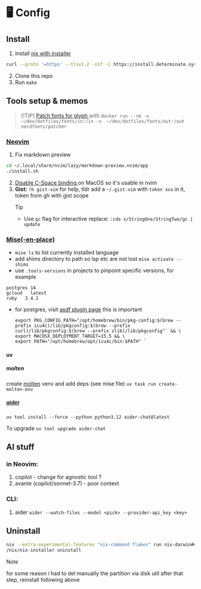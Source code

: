 # 🖥️ Config

## Install

1. Install [nix with installer](https://github.com/DeterminateSystems/nix-installer)

```bash
curl --proto '=https' --tlsv1.2 -sSf -L https://install.determinate.systems/nix | sh -s -- install
```

2. Clone this repo
3. Run `make`

## Tools setup & memos

> [!TIP] [ Patch fonts for glyph ](https://github.com/ryanoasis/nerd-fonts#option-9-patch-your-own-font) with
> `docker run --rm -v ~/dev/dotfiles/fonts/in:/in -v  ~/dev/dotfiles/fonts/out:/out nerdfonts/patcher`

### [Neovim](./home/programs/kickstart-nvim/README.md)

1. Fix markdown preview

```bash
cd ~/.local/share/nvim/lazy/markdown-preview.nvim/app
./install.sh
```

2. [ Disable C-Space binding ](https://apple.stackexchange.com/questions/423971/disable-controlspace-keyboard-shortcut) on MacOS so it's usable in nvim
3. **Gist:**
   `!h gist-vim` for help, tldr add a `~/.gist-vim` with `token xxx` in it, token
   from gh with gist scope
   > [!TIP]
   >
   > - Use `gc` flag for interactive replace: `:cdo s/StringOne/StringTwo/gc | update`

### [Mise(-en-place)](https://mise.jdx.dev/dev-tools/shims.html)

- `mise ls` to list currently installed language
- add shims directory to path so lsp etc are not lost `mise activate --shims`
- use `.tools-versions` in projects to pinpoint specific versions, for example

```#.tools-versions
postgres 14
gcloud   latest
ruby   3.4.1
```

- for postgres, visit [asdf plugin page](https://github.com/smashedtoatoms/asdf-postgres)
  this is important

  ```
  export PKG_CONFIG_PATH="/opt/homebrew/bin/pkg-config:$(brew --prefix icu4c)/lib/pkgconfig:$(brew --prefix curl)/lib/pkgconfig:$(brew --prefix zlib)/lib/pkgconfig"` && \
  export MACOSX_DEPLOYMENT_TARGET=15.5 && \
  export PATH="/opt/homebrew/opt/icu4c/bin:$PATH" `

  ```

#### uv

##### molten

create [molten](https://github.com/benlubas/molten-nvim) venv and add deps (see mise file) `uv task run create-molten-env`

##### [aider](https://aider.chat/docs/install.html)

`uv tool install --force --python python3.12 aider-chat@latest`

To upgrade `uv tool upgrade aider-chat`

## AI stuff

### in Neovim:

1. copilot - change for agnostic tool ?
2. avante (copilot/sonnet-3.7) - poor context

### CLI:

1. aider
   `aider --watch-files --model <pick> --provider-api_key <key>`

## Uninstall

```bash
nix --extra-experimental-features "nix-command flakes" run nix-darwin#darwin-uninstaller
/nix/nix-installer uninstall
```

> [!NOTE]
> for some reason i had to del manually the partition via disk util
> after that step, reinstall following above
